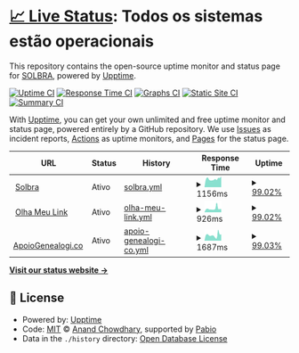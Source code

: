 # [📈 Live Status](https://solbra.github.io/status): <!--live status--> **Todos os sistemas estão operacionais**

This repository contains the open-source uptime monitor and status page for [SOLBRA](https://www.solbra.com.br), powered by [Upptime](https://github.com/upptime/upptime).

[![Uptime CI](https://github.com/solbra/status/workflows/Uptime%20CI/badge.svg)](https://github.com/solbra/status/actions?query=workflow%3A%22Uptime+CI%22)
[![Response Time CI](https://github.com/solbra/status/workflows/Response%20Time%20CI/badge.svg)](https://github.com/solbra/status/actions?query=workflow%3A%22Response+Time+CI%22)
[![Graphs CI](https://github.com/solbra/status/workflows/Graphs%20CI/badge.svg)](https://github.com/solbra/status/actions?query=workflow%3A%22Graphs+CI%22)
[![Static Site CI](https://github.com/solbra/status/workflows/Static%20Site%20CI/badge.svg)](https://github.com/solbra/status/actions?query=workflow%3A%22Static+Site+CI%22)
[![Summary CI](https://github.com/solbra/status/workflows/Summary%20CI/badge.svg)](https://github.com/solbra/status/actions?query=workflow%3A%22Summary+CI%22)

With [Upptime](https://upptime.js.org), you can get your own unlimited and free uptime monitor and status page, powered entirely by a GitHub repository. We use [Issues](https://github.com/solbra/status/issues) as incident reports, [Actions](https://github.com/solbra/status/actions) as uptime monitors, and [Pages](https://solbra.github.io/status) for the status page.

<!--start: status pages-->
<!-- This summary is generated by Upptime (https://github.com/upptime/upptime) -->
<!-- Do not edit this manually, your changes will be overwritten -->
<!-- prettier-ignore -->
| URL | Status | History | Response Time | Uptime |
| --- | ------ | ------- | ------------- | ------ |
| <img alt="" src="https://icons.duckduckgo.com/ip3/solbra.com.br.ico" height="13"> [Solbra](https://solbra.com.br) | Ativo | [solbra.yml](https://github.com/solbra/status/commits/HEAD/history/solbra.yml) | <details><summary><img alt="Response time graph" src="./graphs/solbra/response-time-week.png" height="20"> 1156ms</summary><br><a href="https://status.solbra.com.br/history/solbra"><img alt="Response time 1791" src="https://img.shields.io/endpoint?url=https%3A%2F%2Fraw.githubusercontent.com%2Fsolbra%2Fstatus%2FHEAD%2Fapi%2Fsolbra%2Fresponse-time.json"></a><br><a href="https://status.solbra.com.br/history/solbra"><img alt="24-hour response time 1502" src="https://img.shields.io/endpoint?url=https%3A%2F%2Fraw.githubusercontent.com%2Fsolbra%2Fstatus%2FHEAD%2Fapi%2Fsolbra%2Fresponse-time-day.json"></a><br><a href="https://status.solbra.com.br/history/solbra"><img alt="7-day response time 1156" src="https://img.shields.io/endpoint?url=https%3A%2F%2Fraw.githubusercontent.com%2Fsolbra%2Fstatus%2FHEAD%2Fapi%2Fsolbra%2Fresponse-time-week.json"></a><br><a href="https://status.solbra.com.br/history/solbra"><img alt="30-day response time 1791" src="https://img.shields.io/endpoint?url=https%3A%2F%2Fraw.githubusercontent.com%2Fsolbra%2Fstatus%2FHEAD%2Fapi%2Fsolbra%2Fresponse-time-month.json"></a><br><a href="https://status.solbra.com.br/history/solbra"><img alt="1-year response time 1791" src="https://img.shields.io/endpoint?url=https%3A%2F%2Fraw.githubusercontent.com%2Fsolbra%2Fstatus%2FHEAD%2Fapi%2Fsolbra%2Fresponse-time-year.json"></a></details> | <details><summary><a href="https://status.solbra.com.br/history/solbra">99.02%</a></summary><a href="https://status.solbra.com.br/history/solbra"><img alt="All-time uptime 97.16%" src="https://img.shields.io/endpoint?url=https%3A%2F%2Fraw.githubusercontent.com%2Fsolbra%2Fstatus%2FHEAD%2Fapi%2Fsolbra%2Fuptime.json"></a><br><a href="https://status.solbra.com.br/history/solbra"><img alt="24-hour uptime 100.00%" src="https://img.shields.io/endpoint?url=https%3A%2F%2Fraw.githubusercontent.com%2Fsolbra%2Fstatus%2FHEAD%2Fapi%2Fsolbra%2Fuptime-day.json"></a><br><a href="https://status.solbra.com.br/history/solbra"><img alt="7-day uptime 99.02%" src="https://img.shields.io/endpoint?url=https%3A%2F%2Fraw.githubusercontent.com%2Fsolbra%2Fstatus%2FHEAD%2Fapi%2Fsolbra%2Fuptime-week.json"></a><br><a href="https://status.solbra.com.br/history/solbra"><img alt="30-day uptime 97.16%" src="https://img.shields.io/endpoint?url=https%3A%2F%2Fraw.githubusercontent.com%2Fsolbra%2Fstatus%2FHEAD%2Fapi%2Fsolbra%2Fuptime-month.json"></a><br><a href="https://status.solbra.com.br/history/solbra"><img alt="1-year uptime 97.16%" src="https://img.shields.io/endpoint?url=https%3A%2F%2Fraw.githubusercontent.com%2Fsolbra%2Fstatus%2FHEAD%2Fapi%2Fsolbra%2Fuptime-year.json"></a></details>
| <img alt="" src="https://icons.duckduckgo.com/ip3/olhameu.link.ico" height="13"> [Olha Meu Link](https://olhameu.link) | Ativo | [olha-meu-link.yml](https://github.com/solbra/status/commits/HEAD/history/olha-meu-link.yml) | <details><summary><img alt="Response time graph" src="./graphs/olha-meu-link/response-time-week.png" height="20"> 926ms</summary><br><a href="https://status.solbra.com.br/history/olha-meu-link"><img alt="Response time 862" src="https://img.shields.io/endpoint?url=https%3A%2F%2Fraw.githubusercontent.com%2Fsolbra%2Fstatus%2FHEAD%2Fapi%2Folha-meu-link%2Fresponse-time.json"></a><br><a href="https://status.solbra.com.br/history/olha-meu-link"><img alt="24-hour response time 816" src="https://img.shields.io/endpoint?url=https%3A%2F%2Fraw.githubusercontent.com%2Fsolbra%2Fstatus%2FHEAD%2Fapi%2Folha-meu-link%2Fresponse-time-day.json"></a><br><a href="https://status.solbra.com.br/history/olha-meu-link"><img alt="7-day response time 926" src="https://img.shields.io/endpoint?url=https%3A%2F%2Fraw.githubusercontent.com%2Fsolbra%2Fstatus%2FHEAD%2Fapi%2Folha-meu-link%2Fresponse-time-week.json"></a><br><a href="https://status.solbra.com.br/history/olha-meu-link"><img alt="30-day response time 862" src="https://img.shields.io/endpoint?url=https%3A%2F%2Fraw.githubusercontent.com%2Fsolbra%2Fstatus%2FHEAD%2Fapi%2Folha-meu-link%2Fresponse-time-month.json"></a><br><a href="https://status.solbra.com.br/history/olha-meu-link"><img alt="1-year response time 862" src="https://img.shields.io/endpoint?url=https%3A%2F%2Fraw.githubusercontent.com%2Fsolbra%2Fstatus%2FHEAD%2Fapi%2Folha-meu-link%2Fresponse-time-year.json"></a></details> | <details><summary><a href="https://status.solbra.com.br/history/olha-meu-link">99.02%</a></summary><a href="https://status.solbra.com.br/history/olha-meu-link"><img alt="All-time uptime 99.34%" src="https://img.shields.io/endpoint?url=https%3A%2F%2Fraw.githubusercontent.com%2Fsolbra%2Fstatus%2FHEAD%2Fapi%2Folha-meu-link%2Fuptime.json"></a><br><a href="https://status.solbra.com.br/history/olha-meu-link"><img alt="24-hour uptime 100.00%" src="https://img.shields.io/endpoint?url=https%3A%2F%2Fraw.githubusercontent.com%2Fsolbra%2Fstatus%2FHEAD%2Fapi%2Folha-meu-link%2Fuptime-day.json"></a><br><a href="https://status.solbra.com.br/history/olha-meu-link"><img alt="7-day uptime 99.02%" src="https://img.shields.io/endpoint?url=https%3A%2F%2Fraw.githubusercontent.com%2Fsolbra%2Fstatus%2FHEAD%2Fapi%2Folha-meu-link%2Fuptime-week.json"></a><br><a href="https://status.solbra.com.br/history/olha-meu-link"><img alt="30-day uptime 99.34%" src="https://img.shields.io/endpoint?url=https%3A%2F%2Fraw.githubusercontent.com%2Fsolbra%2Fstatus%2FHEAD%2Fapi%2Folha-meu-link%2Fuptime-month.json"></a><br><a href="https://status.solbra.com.br/history/olha-meu-link"><img alt="1-year uptime 99.34%" src="https://img.shields.io/endpoint?url=https%3A%2F%2Fraw.githubusercontent.com%2Fsolbra%2Fstatus%2FHEAD%2Fapi%2Folha-meu-link%2Fuptime-year.json"></a></details>
| <img alt="" src="https://icons.duckduckgo.com/ip3/apoiogenealogi.co.ico" height="13"> [ApoioGenealogi.co](https://apoiogenealogi.co) | Ativo | [apoio-genealogi-co.yml](https://github.com/solbra/status/commits/HEAD/history/apoio-genealogi-co.yml) | <details><summary><img alt="Response time graph" src="./graphs/apoio-genealogi-co/response-time-week.png" height="20"> 1687ms</summary><br><a href="https://status.solbra.com.br/history/apoio-genealogi-co"><img alt="Response time 1668" src="https://img.shields.io/endpoint?url=https%3A%2F%2Fraw.githubusercontent.com%2Fsolbra%2Fstatus%2FHEAD%2Fapi%2Fapoio-genealogi-co%2Fresponse-time.json"></a><br><a href="https://status.solbra.com.br/history/apoio-genealogi-co"><img alt="24-hour response time 1968" src="https://img.shields.io/endpoint?url=https%3A%2F%2Fraw.githubusercontent.com%2Fsolbra%2Fstatus%2FHEAD%2Fapi%2Fapoio-genealogi-co%2Fresponse-time-day.json"></a><br><a href="https://status.solbra.com.br/history/apoio-genealogi-co"><img alt="7-day response time 1687" src="https://img.shields.io/endpoint?url=https%3A%2F%2Fraw.githubusercontent.com%2Fsolbra%2Fstatus%2FHEAD%2Fapi%2Fapoio-genealogi-co%2Fresponse-time-week.json"></a><br><a href="https://status.solbra.com.br/history/apoio-genealogi-co"><img alt="30-day response time 1668" src="https://img.shields.io/endpoint?url=https%3A%2F%2Fraw.githubusercontent.com%2Fsolbra%2Fstatus%2FHEAD%2Fapi%2Fapoio-genealogi-co%2Fresponse-time-month.json"></a><br><a href="https://status.solbra.com.br/history/apoio-genealogi-co"><img alt="1-year response time 1668" src="https://img.shields.io/endpoint?url=https%3A%2F%2Fraw.githubusercontent.com%2Fsolbra%2Fstatus%2FHEAD%2Fapi%2Fapoio-genealogi-co%2Fresponse-time-year.json"></a></details> | <details><summary><a href="https://status.solbra.com.br/history/apoio-genealogi-co">99.03%</a></summary><a href="https://status.solbra.com.br/history/apoio-genealogi-co"><img alt="All-time uptime 99.34%" src="https://img.shields.io/endpoint?url=https%3A%2F%2Fraw.githubusercontent.com%2Fsolbra%2Fstatus%2FHEAD%2Fapi%2Fapoio-genealogi-co%2Fuptime.json"></a><br><a href="https://status.solbra.com.br/history/apoio-genealogi-co"><img alt="24-hour uptime 100.00%" src="https://img.shields.io/endpoint?url=https%3A%2F%2Fraw.githubusercontent.com%2Fsolbra%2Fstatus%2FHEAD%2Fapi%2Fapoio-genealogi-co%2Fuptime-day.json"></a><br><a href="https://status.solbra.com.br/history/apoio-genealogi-co"><img alt="7-day uptime 99.03%" src="https://img.shields.io/endpoint?url=https%3A%2F%2Fraw.githubusercontent.com%2Fsolbra%2Fstatus%2FHEAD%2Fapi%2Fapoio-genealogi-co%2Fuptime-week.json"></a><br><a href="https://status.solbra.com.br/history/apoio-genealogi-co"><img alt="30-day uptime 99.34%" src="https://img.shields.io/endpoint?url=https%3A%2F%2Fraw.githubusercontent.com%2Fsolbra%2Fstatus%2FHEAD%2Fapi%2Fapoio-genealogi-co%2Fuptime-month.json"></a><br><a href="https://status.solbra.com.br/history/apoio-genealogi-co"><img alt="1-year uptime 99.34%" src="https://img.shields.io/endpoint?url=https%3A%2F%2Fraw.githubusercontent.com%2Fsolbra%2Fstatus%2FHEAD%2Fapi%2Fapoio-genealogi-co%2Fuptime-year.json"></a></details>

<!--end: status pages-->

[**Visit our status website →**](https://solbra.github.io/status)

## 📄 License

- Powered by: [Upptime](https://github.com/upptime/upptime)
- Code: [MIT](./LICENSE) © [Anand Chowdhary](https://anandchowdhary.com), supported by [Pabio](https://pabio.com)
- Data in the `./history` directory: [Open Database License](https://opendatacommons.org/licenses/odbl/1-0/)
